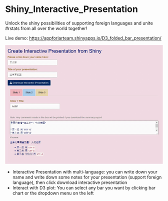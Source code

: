 # Shiny_Interactive_Presentation
Unlock the shiny possibilities of supporting foreign languages and unite #rstats from all over the world together!

Live demo: https://appforiarteam.shinyapps.io/D3_folded_bar_presentation/ 

![demo](Chinese_presentation.gif)

* Interactive Presentation with multi-language: you can write down your name and write down some notes for your presentation (support foreign language), then click download interactive presentation
* Interact with D3 plot: You can select any bar you want by clicking bar chart or the dropdown menu on the left
